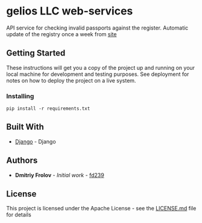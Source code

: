 # gelios LLC web-services
API service for checking invalid passports against the register. Automatic update of the registry once a week from [site](http://xn--b1afk4ade4e.xn--b1ab2a0a.xn--b1aew.xn--p1ai/info-service.htm?sid=2000)

## Getting Started

These instructions will get you a copy of the project up and running on your local machine for development and testing purposes. See deployment for notes on how to deploy the project on a live system.

### Installing

```
pip install -r requirements.txt
```

## Built With

* [Django](https://docs.djangoproject.com/en/3.1/) - Django

## Authors

* **Dmitriy Frolov** - *Initial work* - [fd239](https://github.com/fd239)

## License

This project is licensed under the Apache License - see the [LICENSE.md](LICENSE.md) file for details
